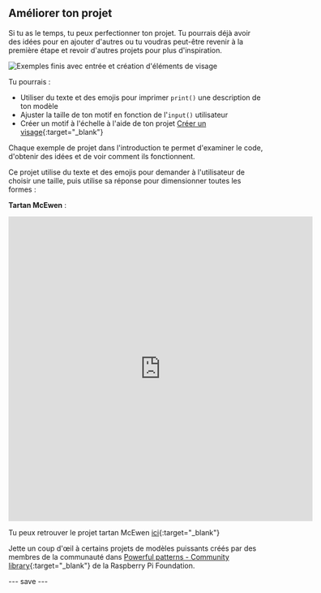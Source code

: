 ## Améliorer ton projet

Si tu as le temps, tu peux perfectionner ton projet. Tu pourrais déjà avoir des idées pour en ajouter d'autres ou tu voudras peut-être revenir à la première étape et revoir d'autres projets pour plus d'inspiration.

![Exemples finis avec entrée et création d'éléments de visage](images/upgrade.gif)

Tu pourrais :
- Utiliser du texte et des emojis pour imprimer `print()` une description de ton modèle
- Ajuster la taille de ton motif en fonction de l'`input()` utilisateur
- Créer un motif à l'échelle à l'aide de ton projet [Créer un visage](https://projects.raspberrypi.org/en/projects/make-a-face){:target="_blank"}

Chaque exemple de projet dans l'introduction te permet d'examiner le code, d'obtenir des idées et de voir comment ils fonctionnent.

Ce projet utilise du texte et des emojis pour demander à l'utilisateur de choisir une taille, puis utilise sa réponse pour dimensionner toutes les formes :

**Tartan McEwen** :
<iframe src="https://editor.raspberrypi.org/en/embed/viewer/mcewen-tartan-example" width="600" height="600" frameborder="0" marginwidth="0" marginheight="0" allowfullscreen>
</iframe>

Tu peux retrouver le projet tartan McEwen [ici](https://editor.raspberrypi.org/en/projects/mcewen-tartan-example){:target="_blank"}

Jette un coup d'œil à certains projets de modèles puissants créés par des membres de la communauté dans [Powerful patterns - Community library](https://wke.lt/w/s/yyNPQT){:target="_blank"} de la Raspberry Pi Foundation.

--- save ---

